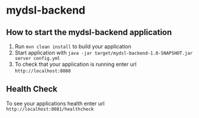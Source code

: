 # mydsl-backend

How to start the mydsl-backend application
---

1. Run `mvn clean install` to build your application
1. Start application with `java -jar target/mydsl-backend-1.0-SNAPSHOT.jar server config.yml`
1. To check that your application is running enter url `http://localhost:8080`

Health Check
---

To see your applications health enter url `http://localhost:8081/healthcheck`
